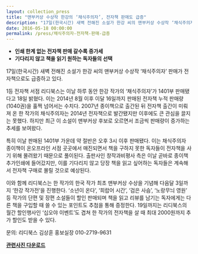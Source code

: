 ```yaml
---
layout: collection_press
title: "맨부커상 수상작 한강의 ‘채식주의자’, 전자책 판매도 급증"
description: "17일(한국시간) 새벽 전해진 소설가 한강 씨의 맨부커상 수상작 ‘채식주의자’ 판매가 전자책으로도 급증하고 있다. 1등 전자책 서점 리디북스는 이날 하루 동안 한강 작가의 ‘채식주의자’가 1401부 판매됐다고 18일 밝혔다. 이는 2014년 8월 이후 이달 16일까지 판매된 전자책 누적 판매량(1040권)을 훌쩍 넘어서는 수치다."
date: 2016-05-18 00:00:00
permalink: /press/채식주의자-전자책-판매-급증
---
```


* **인쇄 한계 없는 전자책 판매 갈수록 증가세**
* **기다리지 않고 책을 읽기 원하는 독자들의 선택**

17일(한국시간) 새벽 전해진 소설가 한강 씨의 맨부커상 수상작 ‘채식주의자’ 판매가 전자책으로도 급증하고 있다.

1등 전자책 서점 리디북스는 이날 하루 동안 한강 작가의 ‘채식주의자’가 1401부 판매됐다고 18일 밝혔다. 이는 2014년 8월 이후 이달 16일까지 판매된 전자책 누적 판매량(1040권)을 훌쩍 넘어서는 수치다. 2007년 종이책으로 출간된 뒤 전자책 출간이 미뤄져 온 한 작가의 채식주의자는 2014년 전자책으로 발간됐지만 이후에도 큰 관심을 끌지는 못했다. 하지만 최근 이 소설이 맨부커상 후보로 오르면서 조금씩 판매량이 증가하는 추세를 보여왔다.

특히 이날 판매된 1401부 가운데 약 절반은 오후 3시 이후 판매됐다. 이는 채식주의자 종이책이 온오프라인 서점 곳곳에서 매진되면서 책을 구하지 못한 독자들이 전자책을 사기 위해 몰려왔기 때문으로 풀이된다. 출판사인 창작과비평사 측은 이날 곧바로 종이책 추가인쇄에 들어갔지만, 이를 기다리지 않고 당장 책을 읽고 싶어하는 독자들은 계속해서 전자책 구매로 몰릴 것으로 예상된다.

이와 함께 리디북스는 한 작가의 한국 작가 최초 맨부커상 수상을 기념해 다음달 3일까지 ‘한강 작가전’을 진행한다. ‘소년이 온다’, ‘희랍어 시간’, ‘검은 사슴’, ‘노랑무늬 영원’ 등 작가의 단편 및 장편 소설들이 할인 판매되며 책을 읽고 리뷰를 남기는 독자에게는 다른 책을 구입할 때 쓸 수 있는 포인트도 추첨을 통해 증정한다. 19일까지는 리디북스의 월간 할인행사인 ‘십오야 이벤트’도 겹쳐 한 작가의 전자책을 살 때 최대 2000원까지 추가 할인도 받을 수 있다.


문의:
리디북스 김상훈 홍보실장 010-2719-9631

[**관련사진 다운로드**](/press/img/한강작가전.jpg)
